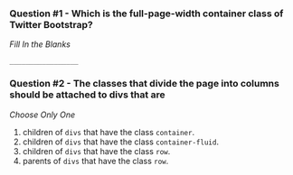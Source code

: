 ### Question #1 - Which is the full-page-width container class of Twitter Bootstrap?

*Fill In the Blanks*

```
_________________
```

### Question #2 - The classes that divide the page into columns should be attached to divs that are

*Choose Only One*

1. children of `divs` that have the class `container`.
2. children of `divs` that have the class `container-fluid`.
3. children of `divs` that have the class `row`.
4. parents of `divs` that have the class `row`.

